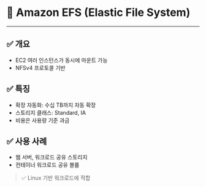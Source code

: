 # 📁 Amazon EFS (Elastic File System)

---

## ✅ 개요

- EC2 여러 인스턴스가 동시에 마운트 가능
- NFSv4 프로토콜 기반

## ✅ 특징

- 확장 자동화: 수십 TB까지 자동 확장
- 스토리지 클래스: Standard, IA
- 비용은 사용량 기준 과금

## ✅ 사용 사례

- 웹 서버, 워크로드 공유 스토리지
- 컨테이너 워크로드 공유 볼륨

> ✅ Linux 기반 워크로드에 적합